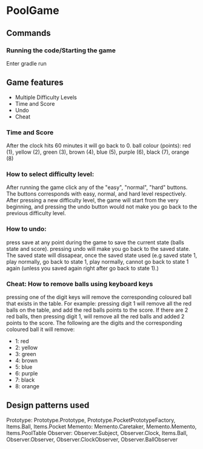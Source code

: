 # PoolGame

## Commands

### Running the code/Starting the game
Enter gradle run

## Game features
* Multiple Difficulty Levels
* Time and Score
* Undo
* Cheat

### Time and Score
After the clock hits 60 minutes it will go back to 0. 
ball colour (points): red (1), yellow (2), green (3), brown (4), blue (5), 
purple (6), black (7), orange (8)


### How to select difficulty level:
After running the game click any of the "easy", "normal", "hard" buttons.
The buttons corresponds with easy, normal, and hard level respectively.
After pressing a new difficulty level, the game will start from the very beginning,
and pressing the undo button would not make you go back to the previous difficulty 
level. 

### How to undo:
press save at any point during the game to save the current state (balls state and score). 
pressing undo will make you go back to the saved state. The saved state will dissapear, once
the saved state used (e.g saved state 1, play normally, go back to state 1, play normally,
cannot go back to state 1 again (unless you saved again right after go back to state 1).)

### Cheat: How to remove balls using keyboard keys
pressing one of the digit keys will remove the corresponding coloured ball that exists
in the table. For example: pressing digit 1 will remove all the red balls on the table,
and add the red balls points to the score. If there are 2 red balls, then pressing digit 1,
will remove all the red balls and added 2 points to the score.
The following are the digits and the corresponding coloured ball it will remove:
* 1: red
* 2: yellow
* 3: green
* 4: brown
* 5: blue
* 6: purple
* 7: black
* 8: orange

## Design patterns used
Prototype: Prototype.Prototype, Prototype.PocketPrototypeFactory, Items.Ball, Items.Pocket
Memento: Memento.Caretaker, Memento.Memento, Items.PoolTable
Observer: Observer.Subject, Observer.Clock, Items.Ball, Observer.Observer, Observer.ClockObserver, 
Observer.BallObserver
